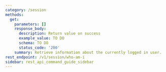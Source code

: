 ```yaml
---
category: /session
methods:
  get:
    parameters: []
    response_body:
      description: Return value on success
      example_value: TO DO
      schema: TO DO
      status_code: '200'
    summary: Retrieve information about the currently logged in user.
rest_endpoint: /v1/session/who-am-i
sidebar: rest_api_command_guide_sidebar
---
```

